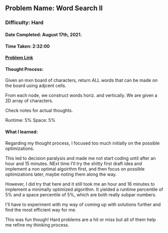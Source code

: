 ## Problem Name: Word Search II
### Difficulty: Hard
#### Date Completed: August 17th, 2021.
#### Time Taken:  2:32:00
#### [Problem Link](https://leetcode.com/problems/word-search-ii/submissions/)

#### Thought Process:
Given an mxn board of characters, return ALL words that can be made on the board using adjcent cells.

From each node, we construct words horiz. and vertically.
We are given a 2D array of characters.

Check notes for actual thoughts.

Runtime: 5%
Space: 5%

#### What I learned: 
Regarding my thought process, I focused too much initially on the possible optimizations.

This led to decision paralysis and made me not start coding until after an hour and 15 minutes.
NExt time I'll try the shitty first draft idea and implement a non optimal algoirthm first, and then focus on possible optimizations later, maybe noting them along the way.

However, I did try that here and it still took me an hour and 16 minutes to implement a minimally optimized algorithm.
It yielded a runtime percentile of 5% and a space percentile of 5%, which are both really subpar numbers.

I'll have to experiment with my way of coming up with solutions further and find the most efficient way for me.

This was fun though! Hard problems are a hit or miss but all of them help me refine my thinking process.
